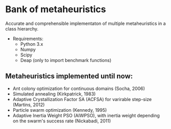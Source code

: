 # Bank of metaheuristics
Accurate and comprehensible implementaton of multiple metaheuristics in a class hierarchy.
- Requirements:
  - Python 3.x
  - Numpy
  - Scipy
  - Deap (only to import benchmark functions)

## Metaheuristics implemented until now:
- Ant colony optimization for continuous domains (Socha, 2006)
- Simulated annealing (Kirkpatrick, 1983)
- Adaptive Crystallization Factor SA (ACFSA) for varirable step-size (Martins, 2012)
- Particle swarm optimization (Kennedy, 1995)
- Adaptive Inertia Weight PSO (AIWPSO), with inertia weight depending on the swarm's success rate (Nickabadi, 2011)

